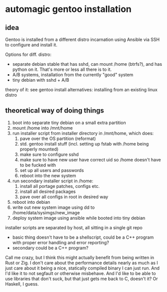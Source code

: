 automagic gentoo installation
========

idea
-----

Gentoo is installed from a different distro incarnation using Ansible via SSH to configure and install it.

Options for diff. distro:
- separate debian stable that has sshd, can mount /home (btrfs?), and has python on it. That's more or less all there is to it.
- A/B systems, installation from the currently "good" system
- tiny debian with sshd + A/B

theory of it: see gentoo install alternatives: installing from an existing linux distro

theoretical way of doing things
-----------

1. boot into separate tiny debian on a small extra partition
2. mount /home into /mnt/home
3. run installer script from installer directory in /mnt/home, which does:
	1. pave over the OS partition (reformat)
	2. std. gentoo install stuff (incl. setting up fstab with /home being properly mounted)
	3. make sure to configure sshd
	4. make sure to have new user have correct uid so /home doesn't have to be fucked with
	5. set up all users and passwords
	6. reboot into the new system
4. run secondary installer script in /home:
	1. install all portage patches, configs etc.
	2. install all desired packages
	3. pave over all configs in root in desired way
5. reboot into debian
6. write out new system image using dd to /home/data/sysimgs/new_image
7. deploy system image using ansible while booted into tiny debian

installer scripts are separated by host, all sitting in a single git repo

- basic thing doesn't have to be a shellscript, could be a C++ program with proper error handling and error reporting?
- secondary could be a C++ program?

Call me crazy, but I think this might actually benefit from being written in Rust or Zig. I don't care about the performance details nearly as much as I just care about it being a nice, statically compiled binary I can just run. And I'd like it to not segfault or otherwise misbehave. And I'd like to be able to use libraries that don't suck, but that just gets me back to C, doesn't it? Or Haskell, I guess.